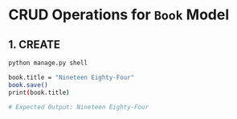 # CRUD Operations for `Book` Model

## 1. CREATE
```bash
python manage.py shell

book.title = "Nineteen Eighty-Four"
book.save()
print(book.title)

# Expected Output: Nineteen Eighty-Four